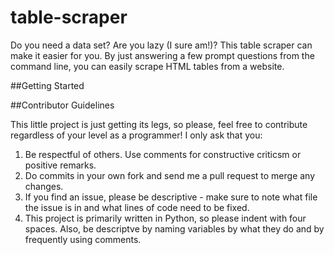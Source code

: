 table-scraper
=============
Do you need a data set? Are you lazy (I sure am!)? This table scraper can make it easier for you. By just answering a few prompt questions from the command line, you can easily scrape HTML tables from a website.

##Getting Started

##Contributor Guidelines

This little project is just getting its legs, so please, feel free to contribute regardless of your level as a programmer! I only ask that you:
1. Be respectful of others. Use comments for constructive criticsm or positive remarks.
2. Do commits in your own fork and send me a pull request to merge any changes.
3. If you find an issue, please be descriptive - make sure to note what file the issue is in and what lines of code need to be fixed.
4. This project is primarily written in Python, so please indent with four spaces. Also, be descriptve by naming variables by what they do and by frequently using comments.



